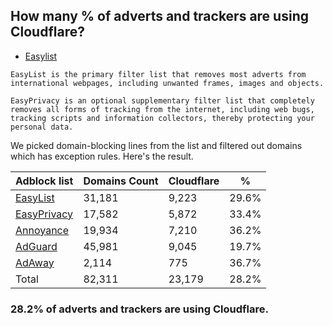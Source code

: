 ## How many % of adverts and trackers are using Cloudflare?


- [Easylist](https://web.archive.org/web/20210516110248/https://easylist.to/)
```
EasyList is the primary filter list that removes most adverts from international webpages, including unwanted frames, images and objects.

EasyPrivacy is an optional supplementary filter list that completely removes all forms of tracking from the internet, including web bugs, tracking scripts and information collectors, thereby protecting your personal data.
```


We picked domain-blocking lines from the list and filtered out domains which has exception rules.
Here's the result.


| Adblock list | Domains Count | Cloudflare | % |
| --- | --- | --- | --- |
| [EasyList](https://easylist.to/easylist/easylist.txt) | 31,181 | 9,223 | 29.6% |
| [EasyPrivacy](https://easylist.to/easylist/easyprivacy.txt) | 17,582 | 5,872 | 33.4% |
| [Annoyance](https://secure.fanboy.co.nz/fanboy-annoyance.txt) | 19,934 | 7,210 | 36.2% |
| [AdGuard](https://adguardteam.github.io/AdGuardSDNSFilter/Filters/filter.txt) | 45,981 | 9,045 | 19.7% |
| [AdAway](https://raw.githubusercontent.com/AdAway/adaway.github.io/master/hosts.txt) | 2,114 | 775 | 36.7% |
| Total | 82,311 | 23,179 | 28.2% |


### 28.2% of adverts and trackers are using Cloudflare.